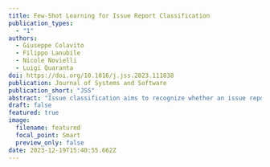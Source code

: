 ```yaml
---
title: Few-Shot Learning for Issue Report Classification
publication_types:
  - "1"
authors:
  - Giuseppe Colavito
  - Filippo Lanubile
  - Nicole Novielli
  - Luigi Quaranta
doi: https://doi.org/10.1016/j.jss.2023.111838
publication: Journal of Systems and Software
publication_short: "JSS"
abstract: "Issue classification aims to recognize whether an issue reports a bug, a request for enhancement or support. In this paper we use pre-trained models for the automatic classification of issues and investigate how the quality of data affects the performance of classifiers. Despite the application of data quality filters, none of our attempts had a significant effect on model quality. As root cause we identify a threat to construct validity underlying the issue labeling."
draft: false
featured: true
image:
  filename: featured
  focal_point: Smart
  preview_only: false
date: 2023-12-19T15:40:55.662Z
---
```

